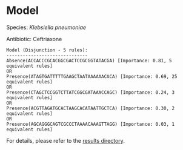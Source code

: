 
# Model

Species: *Klebsiella pneumoniae*

Antibiotic: Ceftriaxone

```
Model (Disjunction - 5 rules):
------------------------------
Absence(ACCACCCGCACGGCGACTCCGCGGTATACGA) [Importance: 0.81, 5 equivalent rules]
OR
Presence(ATAGTGATTTTTGAAGCTAATAAAAAACACA) [Importance: 0.69, 25 equivalent rules]
OR
Presence(CTAGCTCCGGTCTTATCGGCGATAAACCAGC) [Importance: 0.24, 3 equivalent rules]
OR
Presence(ACGTTAGATGCACTAAGCACATAATTGCTCA) [Importance: 0.30, 2 equivalent rules]
OR
Presence(AGCAGGGCAGTCGCCCTAAAACAAAGTTAGG) [Importance: 0.03, 1 equivalent rules]

```

For details, please refer to the [results directory](../../../../../results/scm_b/klebsiella%20pneumoniae/ceftriaxone/repeat_2/).

